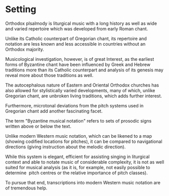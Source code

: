 # Setting

Orthodox plsalmody is liturgical music with a long history as well as wide and varied repertoire which was developed from early Roman chant. 

Unlike its Catholic counterpart of Gregorian chant, its repertoire and notation are less known and less accessible in countries without an Orthodox majority. 

Musicological investigation, however, is of great Interest, as the earliest forms of Byzantine chant have been influenced by Greek and Hebrew traditions more than its Catholic counterpart and analysis of its genesis may reveal more about those traditions as well. 

The autocephalous nature of Eastern and Oriental Orthodox churches has also allowed for stylistically varied developments, many of which, unlike Gregorian chant, are unbroken living traditions, which adds further interest. 

Furthermore, microtonal deviations from the pitch systems used in Gregorian chant add another fascinating facet. 

The term "Byzantine musical notation" refers to sets of prosodic signs written above or below the text. 

Unlike modern Western music notation, which can be likened to a map (showing codified locations for pitches), it can be compared to navigational directions (giving instruction about the melodic direction). 

While this system is elegant, efficient for assisting singing in liturgical context and able to notate music of considerable complexity, it is not as well suited for musical analysis (as it is, for example, not easily possible to determine  pitch centres or the relative importance of pitch classes). 

To pursue that end, transcriptions into modern Western music notation are of tremendous help. 



